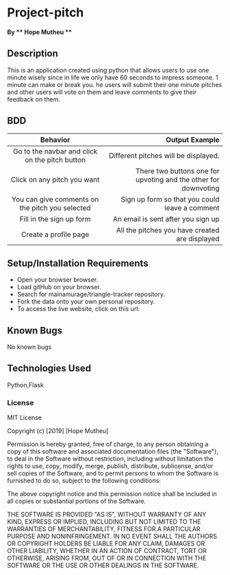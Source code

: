 # Project-pitch
####
#### By ** Hope Mutheu **

## Description

This is an application created using python that allows users to use one minute wisely since in life we only have 60 seconds to impress someone. 1 minute can make or break you. he users will submit their one minute pitches and other users will vote on them and leave comments to give their feedback on them.
## BDD

| Behavior |  Output Example |
| :-------------: |-------------: |
| Go to the navbar and click on the pitch button |Different pitches will be displayed.  |
| Click on any pitch you want | There two buttons one for upvoting and the other for downvoting |
| You can give comments on the pitch you selected| Sign up form so that you could leave a comment|
| Fill in the sign up form | An email is sent after you sign up|
| Create a profile page | All the pitches you have created are displayed |



## Setup/Installation Requirements

* Open your browser browser.
* Load gitHub on your browser.
* Search for mainamurage/triangle-tracker repository.
* Fork the data onto your own personal repository.
* To access the live website, click on this url:
## Known Bugs

No known bugs

## Technologies Used

Python,Flask

### License

MIT License

Copyright (c) [2019] [Hope Mutheu]

Permission is hereby granted, free of charge, to any person obtaining a copy
of this software and associated documentation files (the "Software"), to deal
in the Software without restriction, including without limitation the rights
to use, copy, modify, merge, publish, distribute, sublicense, and/or sell
copies of the Software, and to permit persons to whom the Software is
furnished to do so, subject to the following conditions:

The above copyright notice and this permission notice shall be included in all
copies or substantial portions of the Software.

THE SOFTWARE IS PROVIDED "AS IS", WITHOUT WARRANTY OF ANY KIND, EXPRESS OR
IMPLIED, INCLUDING BUT NOT LIMITED TO THE WARRANTIES OF MERCHANTABILITY,
FITNESS FOR A PARTICULAR PURPOSE AND NONINFRINGEMENT. IN NO EVENT SHALL THE
AUTHORS OR COPYRIGHT HOLDERS BE LIABLE FOR ANY CLAIM, DAMAGES OR OTHER
LIABILITY, WHETHER IN AN ACTION OF CONTRACT, TORT OR OTHERWISE, ARISING FROM,
OUT OF OR IN CONNECTION WITH THE SOFTWARE OR THE USE OR OTHER DEALINGS IN THE
SOFTWARE.


